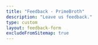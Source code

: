 ```yaml
---
title: "Feedback - PrimeBroth"
description: "Leave us feedback."
type: custom
layout: feedback-form
excludeFromSitemap: true
---
```

